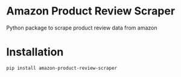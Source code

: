 # Amazon Product Review Scraper
Python package to scrape product review data from amazon

Installation
============

    pip install amazon-product-review-scraper
